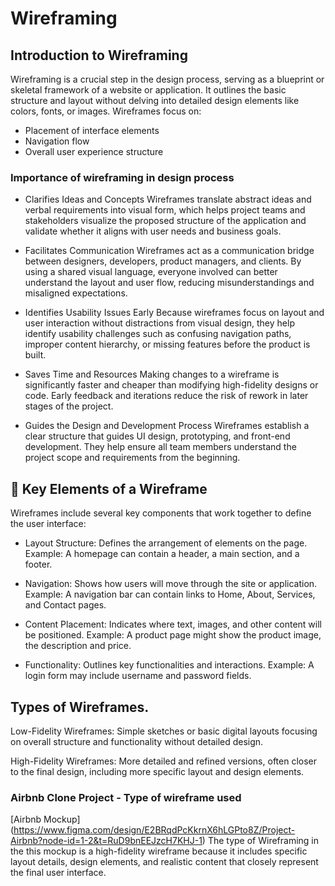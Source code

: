 # Wireframing

## Introduction to Wireframing
Wireframing is a crucial step in the design process, serving as a blueprint or skeletal framework of a website or application. It outlines the basic structure and layout without delving into detailed design elements like colors, fonts, or images.
Wireframes focus on:
- Placement of interface elements
- Navigation flow
- Overall user experience structure
  
### Importance of wireframing in design process
- Clarifies Ideas and Concepts
Wireframes translate abstract ideas and verbal requirements into visual form, which helps project teams and stakeholders visualize the proposed structure of the application and validate whether it aligns with user needs and business goals.

- Facilitates Communication
Wireframes act as a communication bridge between designers, developers, product managers, and clients. By using a shared visual language, everyone involved can better understand the layout and user flow, reducing misunderstandings and misaligned expectations.

- Identifies Usability Issues Early
Because wireframes focus on layout and user interaction without distractions from visual design, they help identify usability challenges such as confusing navigation paths, improper content hierarchy, or missing features before the product is built.

- Saves Time and Resources
Making changes to a wireframe is significantly faster and cheaper than modifying high-fidelity designs or code. Early feedback and iterations reduce the risk of rework in later stages of the project.

- Guides the Design and Development Process
Wireframes establish a clear structure that guides UI design, prototyping, and front-end development. They help ensure all team members understand the project scope and requirements from the beginning.


## 🧱 Key Elements of a Wireframe
Wireframes include several key components that work together to define the user interface:
- Layout Structure: Defines the arrangement of elements on the page.
  Example: A homepage can contain a header, a main section, and a footer.
  
- Navigation: Shows how users will move through the site or application.
  Example: A navigation bar can contain links to Home, About, Services, and Contact pages.
  
- Content Placement: Indicates where text, images, and other content will be positioned.
  Example: A product page might show the product image, the description and price.
  
- Functionality: Outlines key functionalities and interactions.
  Example: A login form may include username and password fields.


## Types of Wireframes.
Low-Fidelity Wireframes: Simple sketches or basic digital layouts focusing on overall structure and functionality without detailed design.

High-Fidelity Wireframes: More detailed and refined versions, often closer to the final design, including more specific layout and design elements.

### Airbnb Clone Project - Type of wireframe used
[Airbnb Mockup] (https://www.figma.com/design/E2BRqdPcKkrnX6hLGPto8Z/Project-Airbnb?node-id=1-2&t=RuD9bnEEJzcH7KHJ-1)
The type of Wireframing in the this mockup is a high-fidelity wireframe because it includes specific layout details, design elements, and realistic content that closely represent the final user interface. 

